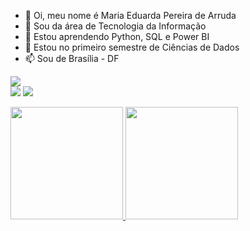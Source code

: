 - 👋 Oi, meu nome é Maria Eduarda Pereira de Arruda 
- 👀 Sou da área de Tecnologia da Informação 
- 🌱 Estou aprendendo Python, SQL e Power BI
- 💞️ Estou no primeiro semestre de Ciências de Dados 
- 📫 Sou de Brasília - DF

<!---
mariaarruda191/mariaarruda191 is a ✨ special ✨ repository because its `README.md` (this file) appears on your GitHub profile.
You can click the Preview link to take a look at your changes.
--->
<a href="https://www.linkedin.com/in/maria-eduarda-arruda-537527345/" target="_blank"><img loading="lazy" src="https://img.shields.io/badge/-LinkedIn-%230077B5?style=for-the-badge&logo=linkedin&logoColor=white" target="_blank"></a>   
<a href = "mailto:contato@maria.arruda191"><img loading="lazy" src="https://img.shields.io/badge/Gmail-D14836?style=for-the-badge&logo=gmail&logoColor=white" target="_blank"></a>
<a href="https://www.youtube.com/@MariaEduardaArruda-q2k" target="_blank"><img loading="lazy" src="https://img.shields.io/badge/YouTube-FF0000?style=for-the-badge&logo=youtube&logoColor=white" target="_blank"></a>

<div>
<a href="https://github.com/seu-usuário-aqui">
<img loading="lazy" height="180em" src="https://github-readme-stats.vercel.app/api/top-langs/?mariaarruda191&layout=compact&langs_count=7&theme=dracula"/>
<img loading="lazy" height="180em" src="https://github-readme-stats.vercel.app/api?mariaarruda191&show_icons=true&theme=dracula&include_all_commits=true&count_private=true"/>
</div>
